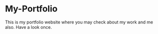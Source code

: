 # My-Portfolio
This is my portfolio website where you may check about my work and me also. Have a look once.
